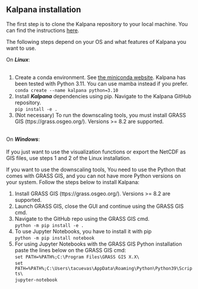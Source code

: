 ## Kalpana installation

The first step is to clone the Kalpana repository to your local machine. You can find the instructions [here](https://docs.github.com/en/repositories/creating-and-managing-repositories/cloning-a-repository). <br>

The following steps depend on your OS and what features of Kalpana you want to use.<br>

On ***Linux***:<br><br>

1. Create a conda environment. See [the miniconda website](https://conda.io/projects/conda/en/latest/user-guide/tasks/manage-environments.html). Kalpana has been tested with Python 3.11. You can use mamba instead if you prefer.<br>
   ```conda create --name kalpana python=3.10```<br>
2. Install ***Kalpana*** dependencies using pip. Navigate to the Kalpana GitHub repository.<br>
  ```pip install -e .```<br>
3. (Not necessary) To run the downscaling tools, you must install GRASS GIS (ttps://grass.osgeo.org/). Versions >= 8.2 are supported.<br><br>

On ***Windows***:<br><br>
If you just want to use the visualization functions or export the NetCDF as GIS files, use steps 1 and 2 of the Linux installation.<br>

If you want to use the downscaling tools, You need to use the Python that comes with GRASS GIS, and you can not have more Python versions on your system. Follow the steps below to install Kalpana:<br>
1. Install GRASS GIS (ttps://grass.osgeo.org/). Versions >= 8.2 are supported.<br>
2. Launch GRASS GIS, close the GUI and continue using the GRASS GIS cmd.
3. Navigate to the GitHub repo using the GRASS GIS cmd.<br>
```python -m pip install -e .```
4. To use Jupyter Notebooks, you have to install it with pip <br>
   ```python -m pip install notebook```
5. For using Jupyter Notebooks with the GRASS GIS Python installation paste the lines below on the GRASS GIS cmd:<br>
```set PATH=%PATH%;C:\Program Files\GRASS GIS X.X\```<br>
```set PATH=%PATH%;C:\Users\tacuevas\AppData\Roaming\Python\Python39\Scripts\```<br>
```jupyter-notebook```
